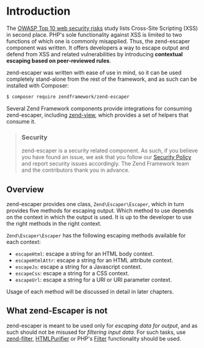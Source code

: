 # Introduction

The [OWASP Top 10 web security risks](https://www.owasp.org/index.php/Top_10_2010-Main)
study lists Cross-Site Scripting (XSS) in second place. PHP's sole functionality
against XSS is limited to two functions of which one is commonly misapplied.
Thus, the zend-escaper component was written. It offers developers a way to
escape output and defend from XSS and related vulnerabilities by introducing
**contextual escaping based on peer-reviewed rules**.

zend-escaper was written with ease of use in mind, so it can be used completely stand-alone from
the rest of the framework, and as such can be installed with Composer:

```bash
$ composer require zendframework/zend-escaper
```

Several Zend Framework components provide integrations for consuming
zend-escaper, including [zend-view](https://github.com/zendframework/zend-view),
which provides a set of helpers that consume it.

> ### Security
>
> zend-escaper is a security related component. As such, if you believe you have
> found an issue, we ask that you follow our [Security  Policy](http://framework.zend.com/security/)
> and report security issues accordingly. The Zend Framework team and the
> contributors thank you in advance.

## Overview

zend-escaper provides one class, `Zend\Escaper\Escaper`, which in turn provides
five methods for escaping output. Which method to use  depends on the context in
which the output is used. It is up to the developer to use the right methods in
the right context.

`Zend\Escaper\Escaper` has the following escaping methods available for each context:

- `escapeHtml`: escape a string for an HTML body context.
- `escapeHtmlAttr`: escape a string for an HTML attribute context.
- `escapeJs`: escape a string for a Javascript context.
- `escapeCss`: escape a string for a CSS context.
- `escapeUrl`: escape a string for a URI or URI parameter context.

Usage of each method will be discussed in detail in later chapters.

## What zend-Escaper is not

zend-escaper is meant to be used only for *escaping data for output*, and as
such should not be misused for *filtering input data*. For such tasks, use
[zend-filter](https://zendframework.github.io/zend-filter/),
[HTMLPurifier](http://htmlpurifier.org/) or PHP's
[Filter](http://php.net/filter) functionality should be used.
